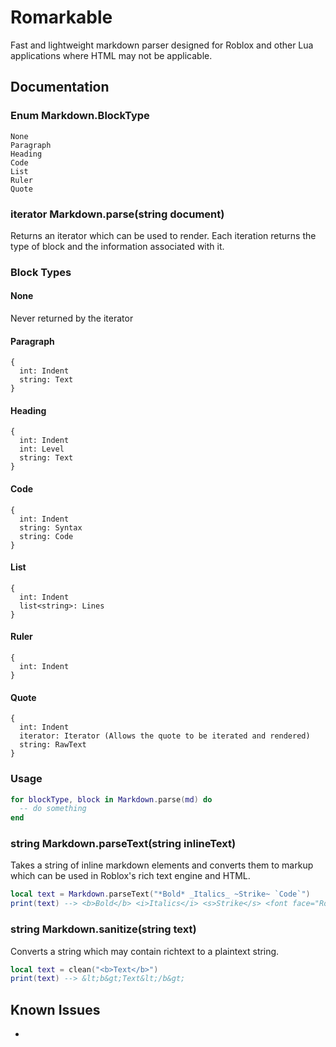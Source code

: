# Romarkable
Fast and lightweight markdown parser designed for Roblox and other Lua applications where HTML may not be applicable.

## Documentation
### Enum Markdown.BlockType

```
None
Paragraph
Heading
Code
List
Ruler
Quote
```

### iterator Markdown.parse(string document)
Returns an iterator which can be used to render. Each iteration returns the type of block and the information associated with it.

### Block Types

#### None
Never returned by the iterator

#### Paragraph
```
{
  int: Indent
  string: Text
}
```

#### Heading
```
{
  int: Indent
  int: Level
  string: Text
}
```

#### Code
```
{
  int: Indent
  string: Syntax
  string: Code
}
```

#### List
```
{
  int: Indent
  list<string>: Lines
}
```

#### Ruler
```
{
  int: Indent
}
```

#### Quote
```
{
  int: Indent
  iterator: Iterator (Allows the quote to be iterated and rendered)
  string: RawText
}
```

### Usage
```lua
for blockType, block in Markdown.parse(md) do
  -- do something
end
```

### string Markdown.parseText(string inlineText)
Takes a string of inline markdown elements and converts them to markup which can be used in Roblox's rich text engine and HTML.

```lua
local text = Markdown.parseText("*Bold* _Italics_ ~Strike~ `Code`")
print(text) --> <b>Bold</b> <i>Italics</i> <s>Strike</s> <font face="RobotoCode">Code</font>
```

### string Markdown.sanitize(string text)
Converts a string which may contain richtext to a plaintext string.

```lua
local text = clean("<b>Text</b>")
print(text) --> &lt;b&gt;Text&lt;/b&gt;
```

## Known Issues

- 
